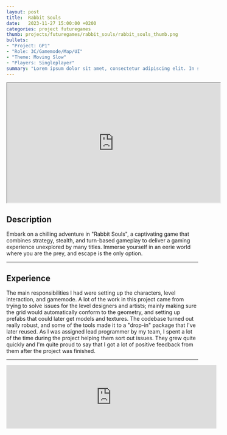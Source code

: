 ```yaml
---
layout: post
title:  Rabbit Souls
date:   2023-11-27 15:00:00 +0200
categories: project futuregames
thumb: projects/futuregames/rabbit_souls/rabbit_souls_thumb.png
bullets:
- "Project: GP1"
- "Role: 3C/Gamemode/Map/UI"
- "Theme: Moving Slow"
- "Players: Singleplayer"
summary: "Lorem ipsum dolor sit amet, consectetur adipiscing elit. In sollicitudin felis ac eros fringilla, eget convallis mi posuere. Nulla ut ultricies tortor, vel faucibus quam."
---
```


<iframe width="560" height="315" src="https://www.youtube.com/embed/FbnNTD4bcEw?si=pvOHL_KoZ2vWkhH8" title="YouTube video player" frameborder="1" allow="accelerometer; autoplay; clipboard-write; encrypted-media; gyroscope; picture-in-picture; web-share" referrerpolicy="strict-origin-when-cross-origin" allowfullscreen></iframe>

## Description
Embark on a chilling adventure in "Rabbit Souls", a captivating game that combines strategy, stealth, and turn-based gameplay to deliver a gaming experience unexplored by many titles. Immerse yourself in an eerie world where you are the prey, and escape is the only option.

___
## Experience
The main responsibilities I had were setting up the characters, level interaction, and gamemode. A lot of the work in this project came from trying to solve issues for the level designers and artists; mainly making sure the grid would automatically conform to the geometry, and setting up prefabs that could later get models and textures. The codebase turned out really robust, and some of the tools made it to a "drop-in" package that I've later reused. As I was assigned lead programmer by my team, I spent a lot of the time during the project helping them sort out issues. They grew quite quickly and I'm quite proud to say that I got a lot of positive feedback from them after the project was finished.

___
<iframe src="https://www.itch.io/embed/2392002" width="552" height="167" frameborder="0"><a href="https://futuregames.itch.io/rabbit-souls">Rabbit Souls by Futuregames, Team 01</a></iframe>